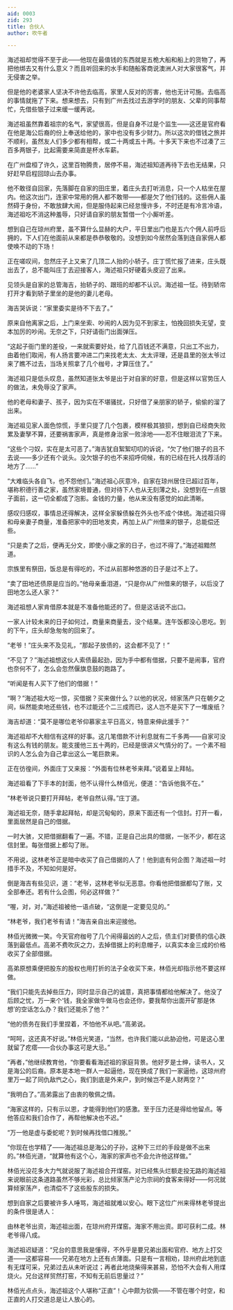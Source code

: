 ```yaml
---
aid: 0003
zid: 293
title: 合伙人
author: 吹牛者

---
```




  海述祖却觉得不至于此——他现在最值钱的东西就是五桅大船和船上的货物了，再把他绑去又有什么意义？而且听回来的水手和随船客商说澳洲人对大家很客气，并无侵害之举。

  但是他的老婆家人坚决不许他去临高，家里人反对的厉害，他也无计可施。去临高的事情就拖了下来。想来想去，只有到广州去找过去游学时的朋友、父辈的同事帮忙，先借些银子过来缓一缓再说。

  海述祖虽然靠着祖宗的名气，家望很高，但是自身不过是个监生——这还是官府看在他是海公后裔的份上奉送给他的，家中也没有多少财力。所以这次的借钱之旅并不顺利，虽然友人们多少都有相帮，或二十两或五十两。十多天下来也不过凑了三百多两银子，比起需要来简直是杯水车薪。

  在广州盘桓了许久，这里百物腾贵，居停不易，海述祖知道再待下去也无结果，只好赶早启程回琼山去办事。

  他不敢径自回家，先落脚在自家的田庄里，着庄头去打听消息，只一个人枯坐在屋内。他这次出门，连家中常用的佣人都不敢带——都是欠了他们钱的。这些佣人虽然碍于身份，不敢放肆大闹，但是服侍起来已经怠慢许多，不时还是有冷言冷语，海述祖吃不消这种羞辱，只好请自家的朋友暂借一个小厮听差。

  想到自己在琼州府里，虽不算什么显赫的大户，平日里出门也是五六个佣人前呼后拥的，下人们在他面前从来都是恭恭敬敬的。没想到如今居然会落到连自家佣人都使唤不动的下场！

  正在嗟叹间，忽然庄子上又来了几顶二人抬的小轿子。庄丁慌忙报了进来，庄头既出去了，总不能叫庄丁去迎接客人，海述祖只好硬着头皮迎了出来。

  见领头是自家的总管海吉，抬轿子的、跟班的却都不认识。海述祖一怔。待到轿帘打开才看到轿子里坐的是他的妻儿老母。

  海吉哭诉说：“家里委实是待不下去了。”

  原来自他离家之后，上门来坐索、吵闹的人因为见不到家主，怕挽回损失无望，变本加厉的吵闹。无奈之下，只好请衙门出面弹压。

  “这起子衙门里的差役，一来就索要好处，给了几百钱还不满意，只出工不出力，由着他们取闹，有人扬言要冲进二门来找老太太、太太评理，还是县里的张太爷过来了瞧不过去，当场关照拿了几个枷号，才算压住了。”

  海述祖只是低头叹息，虽然知道张太爷是出于对自家的好意，但是这样以官势压人的做法，未免辱没了家声。

  他的老母和妻子、孩子，因为实在不堪骚扰，只好借了亲朋家的轿子，偷偷的溜了出来。

  海述祖见家人面色惊慌，手里只提了几个包裹，模样极其狼狈，想到自已经商失败累及妻孥不算，还要祸害家声，真是修身治家一败涂地——忍不住眼泪流了下来。

  “这些个刁奴，实在是太可恶了。”海吉犹自絮絮叨叨的诉说，“欠了他们银子的且不去说——多少还有个说头。没欠银子的也不来招呼伺候，有的已经在托人找荐活的地方了……”

  “大难临头各自飞，也不怨他们。”海述祖心灰意冷，自家在琼州居住已超过百年，堪称积德行善之家，虽然家境普通，但对待下人也从无刻薄之处，没想到在一点银子面前，这一切全都成了泡影。金钱的力量，他从来没有感觉的如此清晰。

  感叹归感叹，事情总还得解决，这样全家躲债躲在外头也不成个体统。海述祖只得和母亲妻子商量，准备把家中的田地发卖，再加上从广州借来的银子，总能偿还些。

  “只是卖了之后，便再无分文，即使小康之家的日子，也过不得了。”海述祖黯然道。

  宗族里有祭田，饭总是有得吃的，不过从前那种悠游的日子是过不上了。

  “卖了田地还债原是应当的。”他母亲垂泪道，“只是你从广州借来的银子，以后没了田地怎么还人家？”

  海述祖想人家肯借原本就是不准备他能还的了。但是这话说不出口。

  一家人计较未来的日子如何过，商量来商量去，没个结果。连午饭都没心思吃。到的下午，庄头却急匆匆的回来了。

  “老爷！”庄头来不及见礼，“那起子放债的，这会都不见了！”

  “不见了？”海述祖想这伙人索债最起劲，因为手中都有借据，只要不是闹事，官府也奈何不了，怎么会忽然偃旗息鼓的跑路了。

  “听闻是有人买下了他们的借据！”

  “啊？”海述祖大吃一惊，买借据？买来做什么？以他的状况，倾家荡产只在朝夕之间，纵然能卖地还些钱，也不过能还个二三成而已，这人岂不是买下了一堆废纸？

  海吉却道：“莫不是哪位老爷仰慕家主平日高义，特意来伸此援手？”

  海述祖却不大相信有这样的好事。这几笔借款不计利息就有二千多两——自家可没有这么有钱的朋友。能支援他三五十两的，已经是很讲义气情分的了。一个素不相识的人怎么会为自己拿出这么一笔巨款来。

  正在彷徨间，外面庄丁又来报：“外面有位林老爷来拜。”说着呈上拜帖。

  海述祖看了下手本的封面，他不认得什么林佰光，便道：“告诉他我不在。”

  “林老爷说只要打开拜帖，老爷自然认得。”庄丁道。

  海述祖无奈，随手拿起拜帖，却是沉甸甸的，原来下面还有一个信封。打开一看，里面居然是自己的借据。

  一时大骇，又把借据翻看了一遍。不错，正是自己出具的借据，一张不少，都在这信封里。每张借据上都勾了账。

  不用说，这林老爷正是暗中收买了自己借据的人了！他到底有何企图？海述祖一时措手不及，不知如何是好。

  倒是海吉有些见识，道：“老爷，这林老爷似无恶意。你看他把借据都勾了账，又全部奉还。若有什么企图，何必这样做？”

  “喔，对，对，”海述祖被他一语点破，“这倒是一定要见见的。”

  “林老爷，我们老爷有请！”海吉亲自出来迎接他。

  林佰光微微一笑。今天官府枷号了几个闹得最凶的人之后，债主们对要债的信心跌落到最低点。高弟不费吹灰之力，去掉借据上的利息帽子，以真实本金三成的价格收买了全部借据。

  高弟原想乘便把股东的股权也用打折的法子全收买下来，林佰光却指示他不要这样做。

  “我们只能先去掉些压力，同时显示自己的诚意，真把事情都给他解决了。他没了后顾之忧，万一来个‘钱，我全家做牛做马也会还你，要我帮你出面开矿那是休想’的空话怎么办？我们还能杀了他？”

  “他的债务在我们手里捏着，不怕他不从吧。”高弟说。

  “呵呵，这还真不好说。”林佰光笑道，“当然，也许我们能以此胁迫他，可是这心里就留了疙瘩——合伙办事这可是大忌。”

  “再者，”他继续教育他，“你要看看海述祖的家庭背景。他好歹是士绅，读书人，又是海公的后裔。原本是本地一群人一起逼他，现在换成了我们一家逼他，这琼州府里万一起了同仇敌忾之心，我们到底是外来户，到时候岂不是人财两空？”

  “我明白了。”高弟露出了由衷的敬佩之情。

  “海家这样的，只有示以恩，才能得到他们的感激。至于压力还是得给他留点。等他答应和我们合作了，再帮他解决也不迟。”

  “万一他是虚与委蛇呢？到时候再找借口推脱。”

  “你现在也学精了——海述祖总是海公的子孙，这种下三烂的手段是做不出来的。”林佰光道，“就算他有这个心，海家的家声也不会允许他这样做。”

  林佰光没花多大力气就说服了海述祖合开煤窑。对已经焦头烂额走投无路的海述祖来说眼前这条道路虽然不够光彩，总比倾家荡产沦为宗祠的食客来得好——何况就算倾家荡产，也清偿不了这些股东的损失。

  想到自家之后要被许多人唾骂，海述祖就难以安心。眼下这位广州来得林老爷提出的条件很是诱人：

  由林老爷出资，海述祖出面，在琼州府开煤窑。海家不用出资。即可获利二成。林老爷得八成。

  海述祖迟疑道：“兄台的意思我是懂得，不外乎是要兄弟出面和官府、地方上打交道——这都容易——兄弟在地方上还有点薄面。只是有一言相劝，琼州府此地到底有无煤可采，兄弟过去从未听说过；再者此地烧柴得来甚易，恐怕不大会有人用煤烧火。兄台这样贸然打窑，不知有无前后思量过？”

  林佰光点点头，海述祖这个人堪称“正直”！心中颇为钦佩——不管在哪个时空，和正直的人打交道总是让人放心的。



